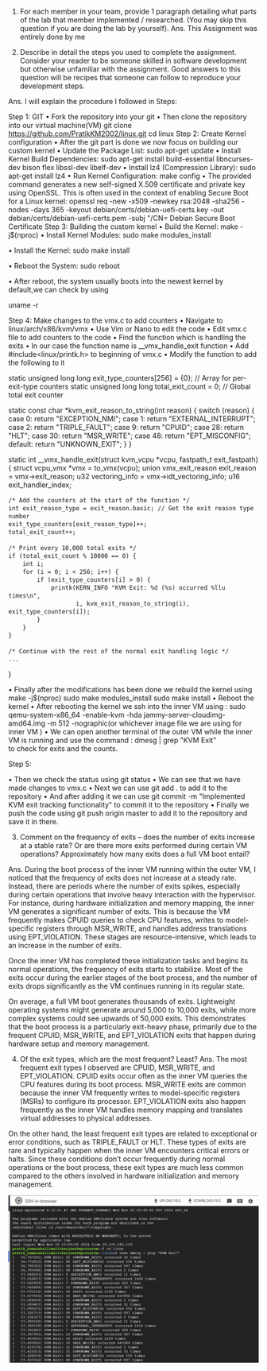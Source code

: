 1.	For each member in your team, provide 1 paragraph detailing what parts of the lab that member implemented / researched. (You may skip this question if you are doing the lab by yourself).
Ans. This Assignment was entirely done by me 

2.	Describe in detail the steps you used to complete the assignment. Consider your reader to be someone skilled in software development but otherwise unfamiliar with the assignment. Good answers to this question will be recipes that someone can follow to reproduce your development steps.

Ans.
I will explain the procedure I followed in Steps:

Step 1: GIT
•	Fork the repository into your git 
•	Then clone the repository into our virtual machine(VM) 
git clone https://github.com/PratikKM2002/linux.git
cd linux
              Step 2: Create Kernel configuration
•	After the git part is done we now focus on building our custom kernel
•	Update the Package List: sudo apt-get update
•	Install Kernel Build Dependencies: sudo apt-get install build-essential libncurses-dev bison flex libssl-dev libelf-dev
•	Install lz4 (Compression Library): sudo apt-get install lz4
•	Run Kernel Configuration: make config
•	The provided command generates a new self-signed X.509 certificate and private key using OpenSSL. This is often used in the context of enabling Secure Boot for a Linux kernel:   openssl req -new -x509 -newkey rsa:2048 -sha256 -nodes -days 365 -keyout debian/certs/debian-uefi-certs.key -out debian/certs/debian-uefi-certs.pem -subj "/CN= Debian Secure Boot Certificate
             Step 3: Building the custom kernel
•	Build the Kernel: 
                    make -j$(nproc)
•	Install Kernel Modules:
       sudo make modules_install

•	Install the Kernel:
    sudo make install

•	Reboot the System:
sudo reboot

•	After reboot, the system usually boots into the newest kernel by default,we can check by using

uname -r
  
 Step 4: Make changes to the vmx.c to add counters
•	Navigate to linux/arch/x86/kvm/vmx
•	Use Vim or Nano to edit the code
•	Edit vmx.c file to add counters to the code
•	Find the function which is handling the exits
•	In our case the function name is __vmx_handle_exit function
•	Add #include<linux/printk.h> to beginning of vmx.c
•	Modify the function to add the following to it

static unsigned long long exit_type_counters[256] = {0}; // Array for per-exit-type counters
static unsigned long long total_exit_count = 0;         // Global total exit counter


static const char *kvm_exit_reason_to_string(int reason) {
    switch (reason) {
    case 0: return "EXCEPTION_NMI";
    case 1: return "EXTERNAL_INTERRUPT";
    case 2: return "TRIPLE_FAULT";
    case 9: return "CPUID";
    case 28: return "HLT";
    case 30: return "MSR_WRITE";
    case 48: return "EPT_MISCONFIG";
    default: return "UNKNOWN_EXIT";
    }
}





static int __vmx_handle_exit(struct kvm_vcpu *vcpu, fastpath_t exit_fastpath) {
    struct vcpu_vmx *vmx = to_vmx(vcpu);
    union vmx_exit_reason exit_reason = vmx->exit_reason;
    u32 vectoring_info = vmx->idt_vectoring_info;
    u16 exit_handler_index;

    /* Add the counters at the start of the function */
    int exit_reason_type = exit_reason.basic; // Get the exit reason type number
    exit_type_counters[exit_reason_type]++;
    total_exit_count++;

    /* Print every 10,000 total exits */
    if (total_exit_count % 10000 == 0) {
        int i;
        for (i = 0; i < 256; i++) {
            if (exit_type_counters[i] > 0) {
                printk(KERN_INFO "KVM Exit: %d (%s) occurred %llu times\n",
                       i, kvm_exit_reason_to_string(i), exit_type_counters[i]);
            }
        }
    }

    /* Continue with the rest of the normal exit handling logic */
    ...
}


•	Finally after the  modifications has been done we rebuild the kernel using
make -j$(nproc)
sudo make modules_install
sudo make install
•	Reboot the kernel 
•	After rebooting the kernel we ssh into the inner VM using :
sudo qemu-system-x86_64 -enable-kvm -hda jammy-server-cloudimg-amd64.img -m 512 -nographic(or whichever image file we are using for inner VM )
•	We can open another terminal of the outer VM while the inner VM is running and use the command : 
                     dmesg | grep "KVM Exit"  
to check for exits and the counts.

Step  5:

•	Then we check the status using 
                                         git status
•	We can see that we have made changes to vmx.c
•	Next we can use git add . to add it to the repository
•	And after adding it we can use 
   git commit -m "Implemented KVM exit tracking functionality"
to commit it to the repository
•	Finally we push the code using git push origin master to add it to the repository and save it in there.

3.	Comment on the frequency of exits – does the number of exits increase at a stable rate? Or are there more exits performed during certain VM operations? Approximately how many exits does a full VM boot entail?

Ans. During the boot process of the inner VM running within the outer VM, I noticed that the frequency of exits does not increase at a steady rate. 
Instead, there are periods where the number of exits spikes, especially during certain operations that involve heavy interaction with the hypervisor. 
For instance, during hardware initialization and memory mapping, the inner VM generates a significant number of exits. This is because the VM frequently makes CPUID queries to check CPU features, writes to model-specific registers through MSR_WRITE, and handles address translations using EPT_VIOLATION. 
These stages are resource-intensive, which leads to an increase in the number of exits.

Once the inner VM has completed these initialization tasks and begins its normal operations, the frequency of exits starts to stabilize. 
Most of the exits occur during the earlier stages of the boot process, and the number of exits drops significantly as the VM continues running in its regular state.

On average, a full VM boot generates thousands of exits. Lightweight operating systems might generate around 5,000 to 10,000 exits, while more complex systems could see upwards of 50,000 exits. 
This demonstrates that the boot process is a particularly exit-heavy phase, primarily due to the frequent CPUID, MSR_WRITE, and EPT_VIOLATION exits that happen during hardware setup and memory management.


4.	Of the exit types, which are the most frequent? Least?
Ans. The most frequent exit types I observed are CPUID, MSR_WRITE, and EPT_VIOLATION. CPUID exits occur often as the inner VM queries the CPU features during its boot process. 
MSR_WRITE exits are common because the inner VM frequently writes to model-specific registers (MSRs) to configure its processor. EPT_VIOLATION exits also happen frequently as the inner VM handles memory mapping and translates virtual addresses to physical addresses.

On the other hand, the least frequent exit types are related to exceptional or error conditions, such as TRIPLE_FAULT or HLT.
 These types of exits are rare and typically happen when the inner VM encounters critical errors or halts. 
Since these conditions don’t occur frequently during normal operations or the boot process, these exit types are much less common compared to the others involved in hardware initialization and memory management.

![App Screenshot](https://github.com/PratikKM2002/linux/blob/master/screenshots/Screenshot%20(636).png)







